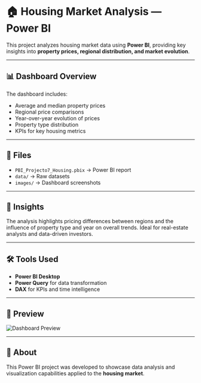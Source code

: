 # 🏠 Housing Market Analysis — Power BI

This project analyzes housing market data using **Power BI**, providing key insights into **property prices, regional distribution, and market evolution**.

---

## 📊 Dashboard Overview
The dashboard includes:
- Average and median property prices  
- Regional price comparisons  
- Year-over-year evolution of prices  
- Property type distribution  
- KPIs for key housing metrics  

---

## 📁 Files
- `PBI_Projecto7_Housing.pbix` → Power BI report  
- `data/` → Raw datasets  
- `images/` → Dashboard screenshots  

---

## 🧠 Insights
The analysis highlights pricing differences between regions and the influence of property type and year on overall trends. Ideal for real-estate analysts and data-driven investors.

---

## 🛠️ Tools Used
- **Power BI Desktop**  
- **Power Query** for data transformation  
- **DAX** for KPIs and time intelligence  

---

## 📸 Preview
![Dashboard Preview](images/dashboard_preview.png)

---

## 🧾 About
This Power BI project was developed to showcase data analysis and visualization capabilities applied to the **housing market**.  
